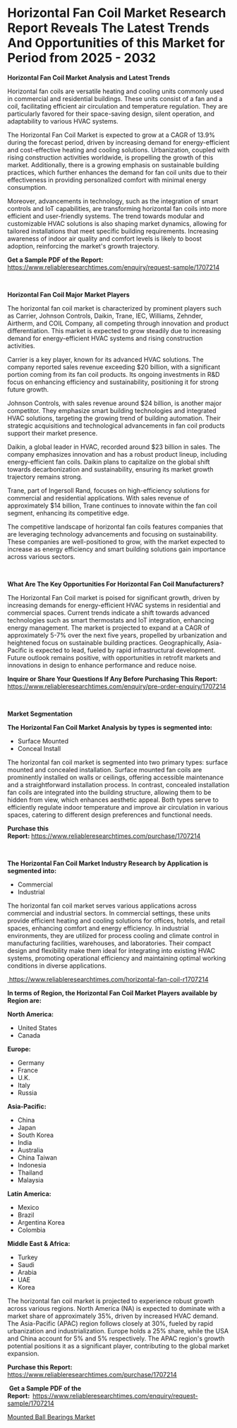 <p><h1>Horizontal Fan Coil Market Research Report Reveals The Latest Trends And Opportunities of this Market for Period from 2025 - 2032</h1></p><p><strong>Horizontal Fan Coil Market Analysis and Latest Trends</strong></p>
<p><p>Horizontal fan coils are versatile heating and cooling units commonly used in commercial and residential buildings. These units consist of a fan and a coil, facilitating efficient air circulation and temperature regulation. They are particularly favored for their space-saving design, silent operation, and adaptability to various HVAC systems.</p><p>The Horizontal Fan Coil Market is expected to grow at a CAGR of 13.9% during the forecast period, driven by increasing demand for energy-efficient and cost-effective heating and cooling solutions. Urbanization, coupled with rising construction activities worldwide, is propelling the growth of this market. Additionally, there is a growing emphasis on sustainable building practices, which further enhances the demand for fan coil units due to their effectiveness in providing personalized comfort with minimal energy consumption.</p><p>Moreover, advancements in technology, such as the integration of smart controls and IoT capabilities, are transforming horizontal fan coils into more efficient and user-friendly systems. The trend towards modular and customizable HVAC solutions is also shaping market dynamics, allowing for tailored installations that meet specific building requirements. Increasing awareness of indoor air quality and comfort levels is likely to boost adoption, reinforcing the market's growth trajectory.</p></p>
<p><strong>Get a Sample PDF of the Report:&nbsp;</strong> <a href="https://www.reliableresearchtimes.com/enquiry/request-sample/1707214?utm_campaign=3311&utm_medium=2&utm_source=Github&utm_content=ia&utm_term=08042025&utm_id=horizontal-fan-coil">https://www.reliableresearchtimes.com/enquiry/request-sample/1707214</a></p>
<p>&nbsp;</p>
<p><strong>Horizontal Fan Coil Major Market Players</strong></p>
<p><p>The horizontal fan coil market is characterized by prominent players such as Carrier, Johnson Controls, Daikin, Trane, IEC, Williams, Zehnder, Airtherm, and COIL Company, all competing through innovation and product differentiation. This market is expected to grow steadily due to increasing demand for energy-efficient HVAC systems and rising construction activities.</p><p>Carrier is a key player, known for its advanced HVAC solutions. The company reported sales revenue exceeding $20 billion, with a significant portion coming from its fan coil products. Its ongoing investments in R&D focus on enhancing efficiency and sustainability, positioning it for strong future growth.</p><p>Johnson Controls, with sales revenue around $24 billion, is another major competitor. They emphasize smart building technologies and integrated HVAC solutions, targeting the growing trend of building automation. Their strategic acquisitions and technological advancements in fan coil products support their market presence.</p><p>Daikin, a global leader in HVAC, recorded around $23 billion in sales. The company emphasizes innovation and has a robust product lineup, including energy-efficient fan coils. Daikin plans to capitalize on the global shift towards decarbonization and sustainability, ensuring its market growth trajectory remains strong.</p><p>Trane, part of Ingersoll Rand, focuses on high-efficiency solutions for commercial and residential applications. With sales revenue of approximately $14 billion, Trane continues to innovate within the fan coil segment, enhancing its competitive edge.</p><p>The competitive landscape of horizontal fan coils features companies that are leveraging technology advancements and focusing on sustainability. These companies are well-positioned to grow, with the market expected to increase as energy efficiency and smart building solutions gain importance across various sectors.</p></p>
<p>&nbsp;</p>
<p><strong>What Are The Key Opportunities For Horizontal Fan Coil Manufacturers?</strong></p>
<p><p>The Horizontal Fan Coil market is poised for significant growth, driven by increasing demands for energy-efficient HVAC systems in residential and commercial spaces. Current trends indicate a shift towards advanced technologies such as smart thermostats and IoT integration, enhancing energy management. The market is projected to expand at a CAGR of approximately 5-7% over the next five years, propelled by urbanization and heightened focus on sustainable building practices. Geographically, Asia-Pacific is expected to lead, fueled by rapid infrastructural development. Future outlook remains positive, with opportunities in retrofit markets and innovations in design to enhance performance and reduce noise.</p></p>
<p><strong>Inquire or Share Your Questions If Any Before Purchasing This Report:</strong> <a href="https://www.reliableresearchtimes.com/enquiry/pre-order-enquiry/1707214?utm_campaign=3311&utm_medium=2&utm_source=Github&utm_content=ia&utm_term=08042025&utm_id=horizontal-fan-coil">https://www.reliableresearchtimes.com/enquiry/pre-order-enquiry/1707214</a></p>
<p>&nbsp;</p>
<p><strong>Market Segmentation</strong></p>
<p><strong>The Horizontal Fan Coil Market Analysis by types is segmented into:</strong></p>
<p><ul><li>Surface Mounted</li><li>Conceal Install</li></ul></p>
<p><p>The horizontal fan coil market is segmented into two primary types: surface mounted and concealed installation. Surface mounted fan coils are prominently installed on walls or ceilings, offering accessible maintenance and a straightforward installation process. In contrast, concealed installation fan coils are integrated into the building structure, allowing them to be hidden from view, which enhances aesthetic appeal. Both types serve to efficiently regulate indoor temperature and improve air circulation in various spaces, catering to different design preferences and functional needs.</p></p>
<p><strong>Purchase this Report:&nbsp;</strong><a href="https://www.reliableresearchtimes.com/purchase/1707214?utm_campaign=3311&utm_medium=2&utm_source=Github&utm_content=ia&utm_term=08042025&utm_id=horizontal-fan-coil">https://www.reliableresearchtimes.com/purchase/1707214</a></p>
<p>&nbsp;</p>
<p><strong>The Horizontal Fan Coil Market Industry Research by Application is segmented into:</strong></p>
<p><ul><li>Commercial</li><li>Industrial</li></ul></p>
<p><p>The horizontal fan coil market serves various applications across commercial and industrial sectors. In commercial settings, these units provide efficient heating and cooling solutions for offices, hotels, and retail spaces, enhancing comfort and energy efficiency. In industrial environments, they are utilized for process cooling and climate control in manufacturing facilities, warehouses, and laboratories. Their compact design and flexibility make them ideal for integrating into existing HVAC systems, promoting operational efficiency and maintaining optimal working conditions in diverse applications.</p></p>
<p><a href="https://www.reliableresearchtimes.com/horizontal-fan-coil-r1707214?utm_campaign=3311&utm_medium=2&utm_source=Github&utm_content=ia&utm_term=08042025&utm_id=horizontal-fan-coil">&nbsp;https://www.reliableresearchtimes.com/horizontal-fan-coil-r1707214</a></p>
<p><strong>In terms of Region, the Horizontal Fan Coil Market Players available by Region are:</strong></p>
<p>
    <p> <strong> North America: </strong>
        <ul>
            <li>United States</li>
            <li>Canada</li>
        </ul>
        </p> 
    <p> <strong> Europe: </strong>
        <ul>
            <li>Germany</li>
            <li>France</li>
            <li>U.K.</li>
            <li>Italy</li>
            <li>Russia</li>
        </ul>
        </p> 
    <p> <strong> Asia-Pacific: </strong>
        <ul>
            <li>China</li>
            <li>Japan</li>
            <li>South Korea</li>
            <li>India</li>
            <li>Australia</li>
            <li>China Taiwan</li>
            <li>Indonesia</li>
            <li>Thailand</li>
            <li>Malaysia</li>
        </ul>
        </p> 
    <p> <strong> Latin America: </strong>
        <ul>
            <li>Mexico</li>
            <li>Brazil</li>
            <li>Argentina Korea</li>
            <li>Colombia</li>
        </ul>
        </p> 
    <p> <strong> Middle East & Africa: </strong>
        <ul>
            <li>Turkey</li>
            <li>Saudi</li>
            <li>Arabia</li>
            <li>UAE</li>
            <li>Korea</li>
        </ul>
    </p>
    </p>
<p><p>The horizontal fan coil market is projected to experience robust growth across various regions. North America (NA) is expected to dominate with a market share of approximately 35%, driven by increased HVAC demand. The Asia-Pacific (APAC) region follows closely at 30%, fueled by rapid urbanization and industrialization. Europe holds a 25% share, while the USA and China account for 5% and 5% respectively. The APAC region's growth potential positions it as a significant player, contributing to the global market expansion.</p></p>
<p><strong>Purchase this Report: </strong><a href="https://www.reliableresearchtimes.com/purchase/1707214?utm_campaign=3311&utm_medium=2&utm_source=Github&utm_content=ia&utm_term=08042025&utm_id=horizontal-fan-coil">https://www.reliableresearchtimes.com/purchase/1707214</a></p>
<p>&nbsp;<strong>Get a Sample PDF of the Report:&nbsp;&nbsp;</strong><a href="https://www.reliableresearchtimes.com/enquiry/request-sample/1707214?utm_campaign=3311&utm_medium=2&utm_source=Github&utm_content=ia&utm_term=08042025&utm_id=horizontal-fan-coil">https://www.reliableresearchtimes.com/enquiry/request-sample/1707214</a></p>
<p><strong></strong></p>
<p><p><a href="https://github.com/kmettjanksj7/Market-Research-Report-List-1/blob/main/mounted-ball-bearings-market.md?utm_campaign=3311&utm_medium=2&utm_source=Github&utm_content=ia&utm_term=08042025&utm_id=horizontal-fan-coil">Mounted Ball Bearings Market</a></p></p>